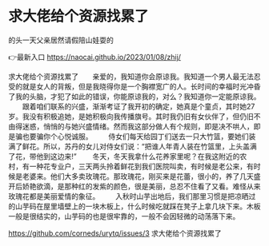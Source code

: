 # 求大佬给个资源找累了
的头一天父亲居然请假陪山娃耍的

👉最新入口 https://naocai.github.io/2023/01/08/zhij/

求大佬给个资源找累了　　亲爱的，我知道你会原谅我。我知道一个男人最无法忍受的就是女人的背叛，但是我晓得你是一个胸襟宽广的人。长时间的幸福时光冲昏了我的头脑，才犯了如此的错误，你能原谅我的，对么？我知道你一定能原谅我。
　　跟着咱们联系的兴盛，渐渐考证了我开初的确定，她真是个童贞，其时她27岁。我没有积极追她，是她积极向我传播旗号。其时我仍旧有女伙伴了，但仍旧不由得迷惑，悄悄的与她兴盛情绪。然而我这部分做人有个规则，即是决不哄人，即是骗也要骗你个心悦诚服。
　　侍女们每天给园丁们送去一只大竹篮，要她们装满了鲜花。所以，苏丹的女儿对侍女们说：“把谁人年青人装在竹篮里，上头盖满了花，带他到这边来!”
　　冬天，冬天我拿什么花养家里呢？在我这附近的农村，有一种花专业户，三天两头拎着鲜花到我们医院叫卖，有时候是老公来，有时候是老婆来。他们大多卖玫瑰花。那玫瑰花，刚买来是花蕾，很小的，养了几天盛开后娇艳欲滴，是那种红的发紫的颜色，很是美丽，总忍不住看了又看。难怪从来玫瑰花都是美丽爱情的象征。
　　入秋时山芋出地后，我们那里习惯是把凉晒过的山芋码在屋里墙壁上的一块木板上，什么时候吃就踩在凳子上拿几块下来。木板一般是很结实的，山芋码的也是很牢靠的，一般不会因轻微的动荡落下来。

https://github.com/corneds/urytq/issues/3
求大佬给个资源找累了
